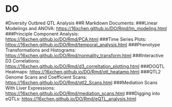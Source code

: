 # DO
#Diversity Outbred QTL Analysis
##R Markdown Documents:
###Linear Modelings and ANOVA: https://16xchen.github.io/DO/Rmd/lm_modeling.html
###Principle Component Analysis: https://16xchen.github.io/DO/Rmd/PCA.html
###Time Series Plots: https://16xchen.github.io/DO/Rmd/temporal_analysis.html
###Phenotype Transformations and Histograms: https://16xchen.github.io/DO/Rmd/normality_transform.html
###Interactive D3 Correlations: https://16xchen.github.io/DO/Rmd/d3_correltation_plotting.html
###DOQTL Heatmaps: https://16xchen.github.io/DO/Rmd/qtl_heatamp.html
###QTL2 Genome Scans and Coefficient Scans: https://16xchen.github.io/DO/Rmd/qtl2_Scans.html
###Mediation Scans With Liver Expressions: https://16xchen.github.io/DO/Rmd/mediation_scans.html
###Digging into eQTLs: https://16xchen.github.io/DO/Rmd/eQTL_analysis.html

